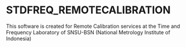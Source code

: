 # STDFREQ_REMOTECALIBRATION
This software is created for Remote Calibration services at the Time and Frequency Laboratory of SNSU-BSN (National Metrology Institute of Indonesia)
